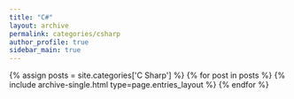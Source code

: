 ```yaml
---
title: "C#"
layout: archive
permalink: categories/csharp
author_profile: true
sidebar_main: true
---
```


{% assign posts = site.categories['C Sharp'] %}
{% for post in posts %} {% include archive-single.html type=page.entries_layout %} 
{% endfor %}